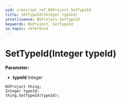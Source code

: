 ```yaml
---
uid: crmscript_ref_NSProject_SetTypeId
title: SetTypeId(Integer typeId)
intellisense: NSProject.SetTypeId
keywords: NSProject, GetTypeId
so.topic: reference
---
```


# SetTypeId(Integer typeId)

**Parameter:** 
 - **typeId** Integer

```crmscript
NSProject thing;
Integer typeId;
thing.SetTypeId(typeId);
```


